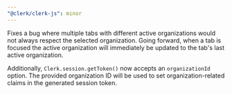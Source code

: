 ```yaml
---
"@clerk/clerk-js": minor
---
```


Fixes a bug where multiple tabs with different active organizations would not always respect the selected organization. Going forward, when a tab is focused the active organization will immediately be updated to the tab's last active organization.

Additionally, `Clerk.session.getToken()` now accepts an `organizationId` option. The provided organization ID will be used to set organization-related claims in the generated session token.
